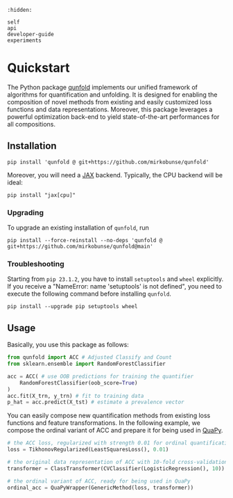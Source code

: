 ```{toctree}
:hidden:

self
api
developer-guide
experiments
```

# Quickstart

The Python package [qunfold](https://github.com/mirkobunse/qunfold) implements our unified framework of algorithms for quantification and unfolding. It is designed for enabling the composition of novel methods from existing and easily customized loss functions and data representations. Moreover, this package leverages a powerful optimization back-end to yield state-of-the-art performances for all compositions.


## Installation

```
pip install 'qunfold @ git+https://github.com/mirkobunse/qunfold'
```

Moreover, you will need a [JAX](https://jax.readthedocs.io/) backend. Typically, the CPU backend will be ideal:

```
pip install "jax[cpu]"
```

### Upgrading

To upgrade an existing installation of `qunfold`, run

```
pip install --force-reinstall --no-deps 'qunfold @ git+https://github.com/mirkobunse/qunfold@main'
```

### Troubleshooting

Starting from `pip 23.1.2`, you have to install `setuptools` and `wheel` explicitly. If you receive a "NameError: name 'setuptools' is not defined", you need to execute the following command before installing `qunfold`.

```
pip install --upgrade pip setuptools wheel
```


## Usage

Basically, you use this package as follows:

```python
from qunfold import ACC # Adjusted Classify and Count
from sklearn.ensemble import RandomForestClassifier

acc = ACC( # use OOB predictions for training the quantifier
    RandomForestClassifier(oob_score=True)
)
acc.fit(X_trn, y_trn) # fit to training data
p_hat = acc.predict(X_tst) # estimate a prevalence vector
```

You can easily compose new quantification methods from existing loss functions and feature transformations. In the following example, we compose the ordinal variant of ACC and prepare it for being used in [QuaPy](https://github.com/HLT-ISTI/QuaPy).

```python
# the ACC loss, regularized with strength 0.01 for ordinal quantification
loss = TikhonovRegularized(LeastSquaresLoss(), 0.01)

# the original data representation of ACC with 10-fold cross-validation
transformer = ClassTransformer(CVClassifier(LogisticRegression(), 10))

# the ordinal variant of ACC, ready for being used in QuaPy
ordinal_acc = QuaPyWrapper(GenericMethod(loss, transformer))
```
